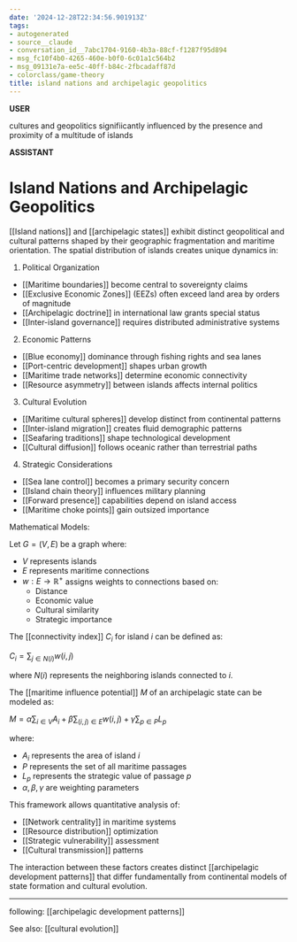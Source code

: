 ```yaml
---
date: '2024-12-28T22:34:56.901913Z'
tags:
- autogenerated
- source__claude
- conversation_id__7abc1704-9160-4b3a-88cf-f1287f95d894
- msg_fc10f4b0-4265-460e-b0f0-6c01a1c564b2
- msg_09131e7a-ee5c-40ff-b84c-2fbcadaff87d
- colorclass/game-theory
title: island nations and archipelagic geopolitics
---
```


**USER**

cultures and geopolitics signifiicantly influenced by the presence and proximity of a multitude of islands


**ASSISTANT**

# Island Nations and Archipelagic Geopolitics

[[Island nations]] and [[archipelagic states]] exhibit distinct geopolitical and cultural patterns shaped by their geographic fragmentation and maritime orientation. The spatial distribution of islands creates unique dynamics in:

1. Political Organization
- [[Maritime boundaries]] become central to sovereignty claims
- [[Exclusive Economic Zones]] (EEZs) often exceed land area by orders of magnitude
- [[Archipelagic doctrine]] in international law grants special status
- [[Inter-island governance]] requires distributed administrative systems

2. Economic Patterns
- [[Blue economy]] dominance through fishing rights and sea lanes
- [[Port-centric development]] shapes urban growth
- [[Maritime trade networks]] determine economic connectivity
- [[Resource asymmetry]] between islands affects internal politics

3. Cultural Evolution
- [[Maritime cultural spheres]] develop distinct from continental patterns
- [[Inter-island migration]] creates fluid demographic patterns
- [[Seafaring traditions]] shape technological development
- [[Cultural diffusion]] follows oceanic rather than terrestrial paths

4. Strategic Considerations
- [[Sea lane control]] becomes a primary security concern
- [[Island chain theory]] influences military planning
- [[Forward presence]] capabilities depend on island access
- [[Maritime choke points]] gain outsized importance

Mathematical Models:

Let $G = (V,E)$ be a graph where:
- $V$ represents islands
- $E$ represents maritime connections
- $w: E \to \mathbb{R}^+$ assigns weights to connections based on:
  - Distance
  - Economic value
  - Cultural similarity
  - Strategic importance

The [[connectivity index]] $C_i$ for island $i$ can be defined as:

$C_i = \sum_{j \in N(i)} w(i,j)$

where $N(i)$ represents the neighboring islands connected to $i$.

The [[maritime influence potential]] $M$ of an archipelagic state can be modeled as:

$M = \alpha\sum_{i \in V} A_i + \beta\sum_{(i,j) \in E} w(i,j) + \gamma\sum_{p \in P} L_p$

where:
- $A_i$ represents the area of island $i$
- $P$ represents the set of all maritime passages
- $L_p$ represents the strategic value of passage $p$
- $\alpha, \beta, \gamma$ are weighting parameters

This framework allows quantitative analysis of:
- [[Network centrality]] in maritime systems
- [[Resource distribution]] optimization
- [[Strategic vulnerability]] assessment
- [[Cultural transmission]] patterns

The interaction between these factors creates distinct [[archipelagic development patterns]] that differ fundamentally from continental models of state formation and cultural evolution.


---


following: [[archipelagic development patterns]]

See also: [[cultural evolution]]